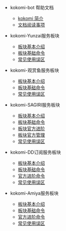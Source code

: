 - kokomi-bot 帮助文档
    - [kokomi 简介](zh-cn/README.md)
    - [文档阅读事项](zh-cn/README.md)
    
- kokomi-Yunzai服务板块
    - [板块基本介绍](zh-cn/C++/base.md)
    - [板块基础命令](zh-cn/C++/func.md)
    - [常见使用误区](zh-cn/C++/object.md)

- kokomi-观赏鱼服务板块
    - [板块基本介绍](zh-cn/Python/base.md)
    - [板块基础命令](zh-cn/Python/func.md)
    - [常见使用误区](zh-cn/Python/object.md)

- kokomi-SAGIRI服务板块
    - [板块基本介绍](zh-cn/ssr/base.md)
    - [板块基础命令](zh-cn/ssr/func.md)
    - [板块官方进阶](zh-cn/ssr/gfgn.md)
    - [板块官方管理](zh-cn/ssr/manage.md)
    - [常见使用误区](zh-cn/ssr/object.md)

- kokomi-DD订阅服务板块
    - [板块基本介绍](zh-cn/DD/base.md)
    - [板块基础命令](zh-cn/DD/func.md)
    - [官方进阶命令](zh-cn/DD/shiyong.md)
    - [常见使用误区](zh-cn/DD/object.md)

- kokomi-Amiya服务板块
    - [板块基本介绍](zh-cn/amiya/base.md)
    - [板块基础命令](zh-cn/amiya/func.md)
    - [官方进阶命令](zh-cn/amiya/gfwd.md)
    - [常见使用误区](zh-cn/amiya/object.md)

